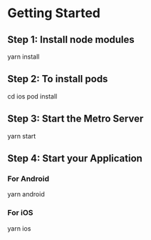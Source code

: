 # Getting Started

## Step 1: Install node modules
yarn install

## Step 2: To install pods
cd ios
pod install

## Step 3: Start the Metro Server
yarn start

## Step 4: Start your Application

### For Android
yarn android

### For iOS
yarn ios